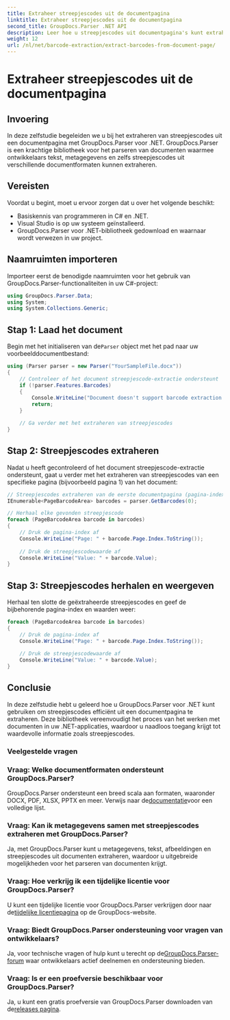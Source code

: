 ```yaml
---
title: Extraheer streepjescodes uit de documentpagina
linktitle: Extraheer streepjescodes uit de documentpagina
second_title: GroupDocs.Parser .NET API
description: Leer hoe u streepjescodes uit documentpagina's kunt extraheren met GroupDocs.Parser voor .NET. Deze tutorial biedt stapsgewijze begeleiding voor het extraheren van streepjescodes.
weight: 12
url: /nl/net/barcode-extraction/extract-barcodes-from-document-page/
---
```


# Extraheer streepjescodes uit de documentpagina

## Invoering
In deze zelfstudie begeleiden we u bij het extraheren van streepjescodes uit een documentpagina met GroupDocs.Parser voor .NET. GroupDocs.Parser is een krachtige bibliotheek voor het parseren van documenten waarmee ontwikkelaars tekst, metagegevens en zelfs streepjescodes uit verschillende documentformaten kunnen extraheren.
## Vereisten

Voordat u begint, moet u ervoor zorgen dat u over het volgende beschikt:
- Basiskennis van programmeren in C# en .NET.
- Visual Studio is op uw systeem geïnstalleerd.
- GroupDocs.Parser voor .NET-bibliotheek gedownload en waarnaar wordt verwezen in uw project.
## Naamruimten importeren
Importeer eerst de benodigde naamruimten voor het gebruik van GroupDocs.Parser-functionaliteiten in uw C#-project:

```csharp
using GroupDocs.Parser.Data;
using System;
using System.Collections.Generic;
```
## Stap 1: Laad het document

 Begin met het initialiseren van de`Parser` object met het pad naar uw voorbeelddocumentbestand:

```csharp
using (Parser parser = new Parser("YourSampleFile.docx"))
{
    // Controleer of het document streepjescode-extractie ondersteunt
    if (!parser.Features.Barcodes)
    {
        Console.WriteLine("Document doesn't support barcode extraction.");
        return;
    }

    // Ga verder met het extraheren van streepjescodes
}
```
## Stap 2: Streepjescodes extraheren

Nadat u heeft gecontroleerd of het document streepjescode-extractie ondersteunt, gaat u verder met het extraheren van streepjescodes van een specifieke pagina (bijvoorbeeld pagina 1) van het document:

```csharp
// Streepjescodes extraheren van de eerste documentpagina (pagina-index is gebaseerd op 0)
IEnumerable<PageBarcodeArea> barcodes = parser.GetBarcodes(0);

// Herhaal elke gevonden streepjescode
foreach (PageBarcodeArea barcode in barcodes)
{
    // Druk de pagina-index af
    Console.WriteLine("Page: " + barcode.Page.Index.ToString());
    
    // Druk de streepjescodewaarde af
    Console.WriteLine("Value: " + barcode.Value);
}
```
## Stap 3: Streepjescodes herhalen en weergeven

Herhaal ten slotte de geëxtraheerde streepjescodes en geef de bijbehorende pagina-index en waarden weer:

```csharp
foreach (PageBarcodeArea barcode in barcodes)
{
    // Druk de pagina-index af
    Console.WriteLine("Page: " + barcode.Page.Index.ToString());
    
    // Druk de streepjescodewaarde af
    Console.WriteLine("Value: " + barcode.Value);
}
```
## Conclusie

In deze zelfstudie hebt u geleerd hoe u GroupDocs.Parser voor .NET kunt gebruiken om streepjescodes efficiënt uit een documentpagina te extraheren. Deze bibliotheek vereenvoudigt het proces van het werken met documenten in uw .NET-applicaties, waardoor u naadloos toegang krijgt tot waardevolle informatie zoals streepjescodes.

### Veelgestelde vragen

### Vraag: Welke documentformaten ondersteunt GroupDocs.Parser?
 GroupDocs.Parser ondersteunt een breed scala aan formaten, waaronder DOCX, PDF, XLSX, PPTX en meer. Verwijs naar de[documentatie](https://tutorials.groupdocs.com/parser/net/)voor een volledige lijst.

### Vraag: Kan ik metagegevens samen met streepjescodes extraheren met GroupDocs.Parser?
Ja, met GroupDocs.Parser kunt u metagegevens, tekst, afbeeldingen en streepjescodes uit documenten extraheren, waardoor u uitgebreide mogelijkheden voor het parseren van documenten krijgt.

### Vraag: Hoe verkrijg ik een tijdelijke licentie voor GroupDocs.Parser?
 U kunt een tijdelijke licentie voor GroupDocs.Parser verkrijgen door naar de[tijdelijke licentiepagina](https://purchase.groupdocs.com/temporary-license/) op de GroupDocs-website.

### Vraag: Biedt GroupDocs.Parser ondersteuning voor vragen van ontwikkelaars?
 Ja, voor technische vragen of hulp kunt u terecht op de[GroupDocs.Parser-forum](https://forum.groupdocs.com/c/parser/17) waar ontwikkelaars actief deelnemen en ondersteuning bieden.

### Vraag: Is er een proefversie beschikbaar voor GroupDocs.Parser?
 Ja, u kunt een gratis proefversie van GroupDocs.Parser downloaden van de[releases pagina](https://releases.groupdocs.com/).